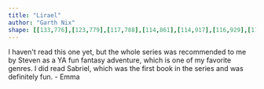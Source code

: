 ```yaml
---
title: "Lirael"
author: "Garth Nix"
shape: [[133,776],[123,779],[117,788],[114,861],[114,917],[116,929],[115,1205],[117,1254],[117,1434],[114,1568],[115,1628],[113,1775],[114,1778],[119,1782],[239,1780],[251,1776],[256,1764],[258,1708],[260,1699],[260,1643],[263,1581],[262,1556],[264,1503],[264,1427],[270,1288],[270,1175],[272,1128],[270,1050],[272,1009],[272,933],[274,909],[278,895],[276,882],[279,870],[279,860],[274,853],[276,844],[273,836],[274,827],[272,818],[265,808],[257,788],[252,783],[244,780],[229,778],[189,776]]
---
```

I haven't read this one yet, but the whole series was recommended to me by Steven as a YA fun fantasy adventure, which is one of my favorite genres.  I did read Sabriel, which was the first book in the series and was definitely fun. - Emma
